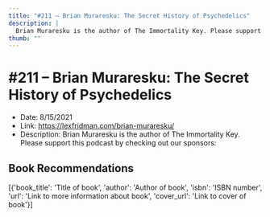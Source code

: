 ```yaml
---
title: "#211 – Brian Muraresku: The Secret History of Psychedelics"
description: |
  Brian Muraresku is the author of The Immortality Key. Please support this podcast by checking out our sponsors:"
thumb: ""
---
```


# #211 – Brian Muraresku: The Secret History of Psychedelics

  - Date: 8/15/2021
  - Link: https://lexfridman.com/brian-muraresku/
  - Description: Brian Muraresku is the author of The Immortality Key. Please support this podcast by checking out our sponsors:

## Book Recommendations

[{'book_title': 'Title of book', 'author': 'Author of book', 'isbn': 'ISBN number', 'url': 'Link to more information about book', 'cover_url': 'Link to cover of book'}]